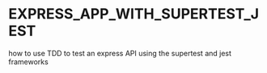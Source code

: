 # EXPRESS_APP_WITH_SUPERTEST_JEST
how to use TDD to test an express API using the supertest and jest frameworks
